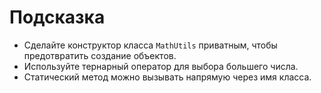 # Подсказка

- Сделайте конструктор класса `MathUtils` приватным, чтобы предотвратить создание объектов.
- Используйте тернарный оператор для выбора большего числа.
- Статический метод можно вызывать напрямую через имя класса.
